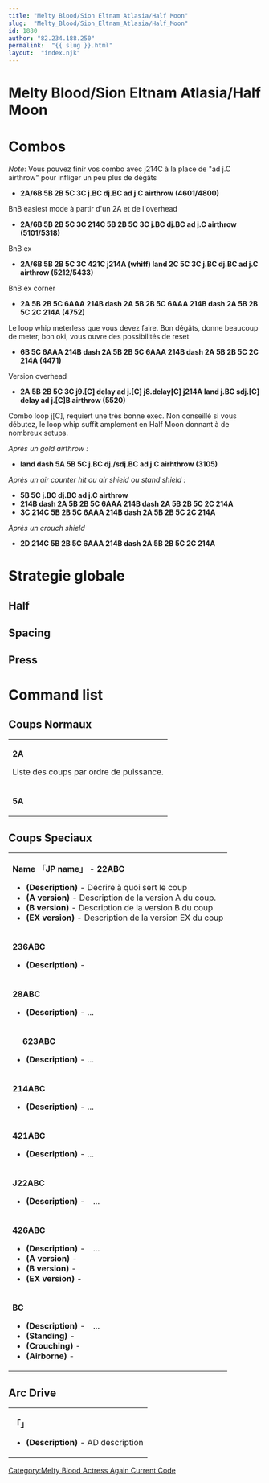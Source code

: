 ```yaml
---
title: "Melty Blood/Sion Eltnam Atlasia/Half Moon"
slug:  "Melty_Blood/Sion_Eltnam_Atlasia/Half_Moon"
id: 1880
author: "82.234.188.250"
permalink:  "{{ slug }}.html"
layout:  "index.njk"
---
```


# Melty Blood/Sion Eltnam Atlasia/Half Moon

# Combos

*Note*: Vous pouvez finir vos combo avec j214C à la place de "ad j.C
airthrow" pour infliger un peu plus de dégâts

- **2A/6B 5B 2B 5C 3C j.BC dj.BC ad j.C airthrow (4601/4800)**

  
BnB easiest mode à partir d'un 2A et de l'overhead

- **2A/6B 5B 2B 5C 3C 214C 5B 2B 5C 3C j.BC dj.BC ad j.C airthrow
  (5101/5318)**

  
BnB ex

- **2A/6B 5B 2B 5C 3C 421C j214A (whiff) land 2C 5C 3C j.BC dj.BC ad j.C
  airthrow (5212/5433)**

  
BnB ex corner

- **2A 5B 2B 5C 6AAA 214B dash 2A 5B 2B 5C 6AAA 214B dash 2A 5B 2B 5C 2C
  214A (4752)**

  
Le loop whip meterless que vous devez faire. Bon dégâts, donne beaucoup
de meter, bon oki, vous ouvre des possibilités de reset

- **6B 5C 6AAA 214B dash 2A 5B 2B 5C 6AAA 214B dash 2A 5B 2B 5C 2C 214A
  (4471)**

  
Version overhead

- **2A 5B 2B 5C 3C j9.\[C\] delay ad j.\[C\] j8.delay\[C\] j214A land
  j.BC sdj.\[C\] delay ad j.\[C\]B airthrow (5520)**

  
Combo loop j\[C\], requiert une très bonne exec. Non conseillé si vous
débutez, le loop whip suffit amplement en Half Moon donnant à de
nombreux setups.

*Après un gold airthrow :*

- **land dash 5A 5B 5C j.BC dj./sdj.BC ad j.C airhthrow (3105)**

*Après un air counter hit ou air shield ou stand shield :*

- **5B 5C j.BC dj.BC ad j.C airthrow**
- **214B dash 2A 5B 2B 5C 6AAA 214B dash 2A 5B 2B 5C 2C 214A**
- **3C 214C 5B 2B 5C 6AAA 214B dash 2A 5B 2B 5C 2C 214A**

*Après un crouch shield*

- **2D 214C 5B 2B 5C 6AAA 214B dash 2A 5B 2B 5C 2C 214A**

# Strategie globale

## Half

## Spacing

## Press

# Command list

## Coups Normaux

<table>
<tbody>
<tr class="odd">
<td><p><strong>2A</strong></p>
<p>Liste des coups par ordre de puissance.</p></td>
</tr>
<tr class="even">
<td><p><strong>5A</strong></p></td>
</tr>
</tbody>
</table>

## Coups Speciaux

<table>
<tbody>
<tr class="odd">
<td><p><strong>Name 「JP name」 - 22ABC</strong></p>
<ul>
<li><strong>(Description)</strong> - Décrire à quoi sert le coup</li>
<li><strong>(A version)</strong> - Description de la version A du
coup.</li>
<li><strong>(B version)</strong> - Description de la version B du
coup</li>
<li><strong>(EX version)</strong> - Description de la version EX du
coup</li>
</ul></td>
</tr>
<tr class="even">
<td><p><strong>236ABC</strong></p>
<ul>
<li><strong>(Description)</strong> -</li>
</ul></td>
</tr>
<tr class="odd">
<td><p><strong>28ABC</strong></p>
<ul>
<li><strong>(Description)</strong> - ...</li>
</ul></td>
</tr>
<tr class="even">
<td><p><strong>　 623ABC</strong></p>
<ul>
<li><strong>(Description)</strong> - ...</li>
</ul></td>
</tr>
<tr class="odd">
<td><p><strong>214ABC</strong></p>
<ul>
<li><strong>(Description)</strong> - ...</li>
</ul></td>
</tr>
<tr class="even">
<td><p><strong>421ABC</strong></p>
<ul>
<li><strong>(Description)</strong> - ...</li>
</ul></td>
</tr>
<tr class="odd">
<td><p><strong>J22ABC</strong></p>
<ul>
<li><strong>(Description)</strong> -　...</li>
</ul></td>
</tr>
<tr class="even">
<td><p><strong>426ABC</strong></p>
<ul>
<li><strong>(Description)</strong> -　...</li>
<li><strong>(A version)</strong> -</li>
<li><strong>(B version)</strong> -</li>
<li><strong>(EX version)</strong> -</li>
</ul></td>
</tr>
<tr class="odd">
<td><p><strong>BC</strong></p>
<ul>
<li><strong>(Description)</strong> -　...</li>
<li><strong>(Standing)</strong> -</li>
<li><strong>(Crouching)</strong> -</li>
<li><strong>(Airborne)</strong> -</li>
</ul></td>
</tr>
</tbody>
</table>

## Arc Drive

<table>
<tbody>
<tr class="odd">
<td><p><strong>「」</strong></p>
<ul>
<li><strong>(Description)</strong> - AD description</li>
</ul></td>
</tr>
</tbody>
</table>

[Category:Melty Blood Actress Again Current
Code](Category:Melty_Blood_Actress_Again_Current_Code "wikilink")
